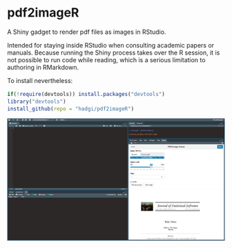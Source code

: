# pdf2imageR

A Shiny gadget to render pdf files as images in RStudio.

Intended for staying inside RStudio when consulting academic papers or manuals. 
Because running the Shiny process takes over the R session, it is not possible to run code while reading, which is a serious limitation to authoring in RMarkdown.

To install nevertheless:  
``` r
if(!require(devtools)) install.packages("devtools")
library("devtools")
install_github(repo = "hadgi/pdf2imageR")
```

![alt text](https://github.com/hadgi/pdf2imageR/blob/master/img/pdf2imageR_printscreen.png "Example RStudio screen")
